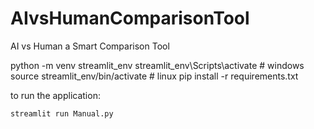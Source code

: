 # AIvsHumanComparisonTool
AI vs Human a Smart Comparison Tool

python -m venv streamlit_env
streamlit_env\Scripts\activate # windows
source streamlit_env/bin/activate # linux
pip install -r requirements.txt

to run the application:

```bash
streamlit run Manual.py
```